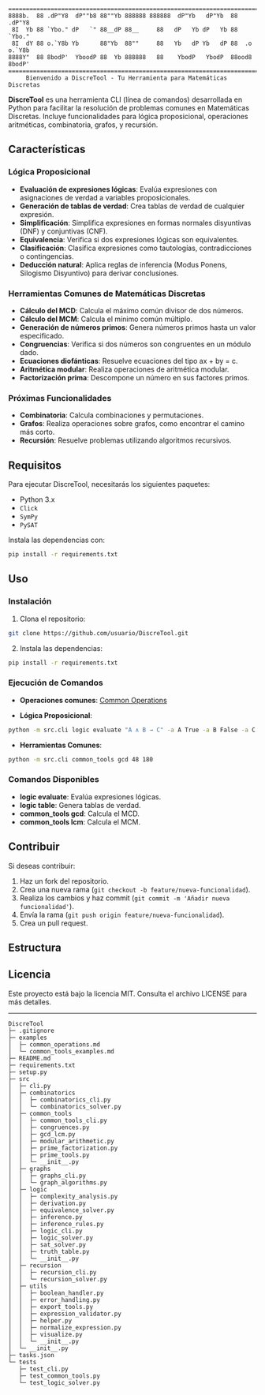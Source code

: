     ============================================================================   
    8888b.  88 .dP"Y8  dP""b8 88""Yb 888888 888888  dP"Yb   dP"Yb  88     .dP"Y8
     8I  Yb 88 `Ybo." dP   `" 88__dP 88__     88   dP   Yb dP   Yb 88     `Ybo."
     8I  dY 88 o.`Y8b Yb      88"Yb  88""     88   Yb   dP Yb   dP 88  .o o.`Y8b
    8888Y"  88 8bodP'  YboodP 88  Yb 888888   88    YbodP   YbodP  88ood8 8bodP'                   
    ============================================================================
         Bienvenido a DiscreTool - Tu Herramienta para Matemáticas Discretas

**DiscreTool** es una herramienta CLI (línea de comandos) desarrollada en Python para facilitar la resolución de problemas comunes en Matemáticas Discretas. Incluye funcionalidades para lógica proposicional, operaciones aritméticas, combinatoria, grafos, y recursión.

## Características

### Lógica Proposicional

- **Evaluación de expresiones lógicas**: Evalúa expresiones con asignaciones de verdad a variables proposicionales.
- **Generación de tablas de verdad**: Crea tablas de verdad de cualquier expresión.
- **Simplificación**: Simplifica expresiones en formas normales disyuntivas (DNF) y conjuntivas (CNF).
- **Equivalencia**: Verifica si dos expresiones lógicas son equivalentes.
- **Clasificación**: Clasifica expresiones como tautologías, contradicciones o contingencias.
- **Deducción natural**: Aplica reglas de inferencia (Modus Ponens, Silogismo Disyuntivo) para derivar conclusiones.

### Herramientas Comunes de Matemáticas Discretas

- **Cálculo del MCD**: Calcula el máximo común divisor de dos números.
- **Cálculo del MCM**: Calcula el mínimo común múltiplo.
- **Generación de números primos**: Genera números primos hasta un valor especificado.
- **Congruencias**: Verifica si dos números son congruentes en un módulo dado.
- **Ecuaciones diofánticas**: Resuelve ecuaciones del tipo ax + by = c.
- **Aritmética modular**: Realiza operaciones de aritmética modular.
- **Factorización prima**: Descompone un número en sus factores primos.


### Próximas Funcionalidades

- **Combinatoria**: Calcula combinaciones y permutaciones.
- **Grafos**: Realiza operaciones sobre grafos, como encontrar el camino más corto.
- **Recursión**: Resuelve problemas utilizando algoritmos recursivos.

## Requisitos

Para ejecutar DiscreTool, necesitarás los siguientes paquetes:

- Python 3.x
- `Click`
- `SymPy`
- `PySAT`

Instala las dependencias con:

```bash
pip install -r requirements.txt
```
## Uso

### Instalación

1. Clona el repositorio:
```bash
git clone https://github.com/usuario/DiscreTool.git
```
    
2. Instala las dependencias:
```bash
pip install -r requirements.txt
```
### Ejecución de Comandos

- **Operaciones comunes**:
[Common Operations](https://github.com/Jonatanciencias/discretool/blob/43ded09c6e713d75fe100ec009cacfe6e4080a51/examples/common_operations.md)

- **Lógica Proposicional**:
```bash
python -m src.cli logic evaluate "A ∧ B → C" -a A True -a B False -a C True
```

- **Herramientas Comunes**:
```bash
python -m src.cli common_tools gcd 48 180
```

### Comandos Disponibles

- **logic evaluate**: Evalúa expresiones lógicas.
- **logic table**: Genera tablas de verdad.
- **common_tools gcd**: Calcula el MCD.
- **common_tools lcm**: Calcula el MCM.

## Contribuir

Si deseas contribuir:

1. Haz un fork del repositorio.
2. Crea una nueva rama (`git checkout -b feature/nueva-funcionalidad`).
3. Realiza los cambios y haz commit (`git commit -m 'Añadir nueva funcionalidad'`).
4. Envía la rama (`git push origin feature/nueva-funcionalidad`).
5. Crea un pull request.


## Estructura



## Licencia

Este proyecto está bajo la licencia MIT. Consulta el archivo LICENSE para más detalles.

---
```
DiscreTool
├─ .gitignore
├─ examples
│  ├─ common_operations.md
│  └─ common_tools_examples.md
├─ README.md
├─ requirements.txt
├─ setup.py
├─ src
│  ├─ cli.py
│  ├─ combinatorics
│  │  ├─ combinatorics_cli.py
│  │  └─ combinatorics_solver.py
│  ├─ common_tools
│  │  ├─ common_tools_cli.py
│  │  ├─ congruences.py
│  │  ├─ gcd_lcm.py
│  │  ├─ modular_arithmetic.py
│  │  ├─ prime_factorization.py
│  │  ├─ prime_tools.py
│  │  └─ __init__.py
│  ├─ graphs
│  │  ├─ graphs_cli.py
│  │  └─ graph_algorithms.py
│  ├─ logic
│  │  ├─ complexity_analysis.py
│  │  ├─ derivation.py
│  │  ├─ equivalence_solver.py
│  │  ├─ inference.py
│  │  ├─ inference_rules.py
│  │  ├─ logic_cli.py
│  │  ├─ logic_solver.py
│  │  ├─ sat_solver.py
│  │  ├─ truth_table.py
│  │  └─ __init__.py
│  ├─ recursion
│  │  ├─ recursion_cli.py
│  │  └─ recursion_solver.py
│  ├─ utils
│  │  ├─ boolean_handler.py
│  │  ├─ error_handling.py
│  │  ├─ export_tools.py
│  │  ├─ expression_validator.py
│  │  ├─ helper.py
│  │  ├─ normalize_expression.py
│  │  ├─ visualize.py
│  │  └─ __init__.py
│  └─ __init__.py
├─ tasks.json
└─ tests
   ├─ test_cli.py
   ├─ test_common_tools.py
   └─ test_logic_solver.py

```